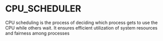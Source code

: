 # CPU_SCHEDULER
CPU scheduling is the process of deciding which process gets to use the CPU while others wait. It ensures efficient utilization of system resources and fairness among processes
